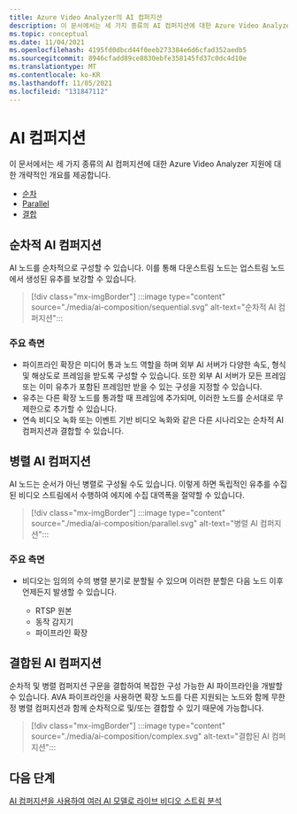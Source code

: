 ```yaml
---
title: Azure Video Analyzer의 AI 컴퍼지션
description: 이 문서에서는 세 가지 종류의 AI 컴퍼지션에 대한 Azure Video Analyzer 지원에 대한 개략적인 개요를 제공합니다. 또한 이 항목에서는 각 종류의 AI 컴퍼지션에 대한 시나리오 설명도 제공합니다.
ms.topic: conceptual
ms.date: 11/04/2021
ms.openlocfilehash: 4195fd0dbcd44f0eeb273384e6d6cfad352aedb5
ms.sourcegitcommit: 8946cfadd89ce8830ebfe358145fd37c0dc4d10e
ms.translationtype: MT
ms.contentlocale: ko-KR
ms.lasthandoff: 11/05/2021
ms.locfileid: "131847112"
---
```

# <a name="ai-composition"></a>AI 컴퍼지션

이 문서에서는 세 가지 종류의 AI 컴퍼지션에 대한 Azure Video Analyzer 지원에 대한 개략적인 개요를 제공합니다. 

* [순차](#sequential-ai-composition)
* [Parallel](#parallel-ai-composition)
* [결합](#combined-ai-composition)

## <a name="sequential-ai-composition"></a>순차적 AI 컴퍼지션

AI 노드를 순차적으로 구성할 수 있습니다. 이를 통해 다운스트림 노드는 업스트림 노드에서 생성된 유추를 보강할 수 있습니다.

> [!div class="mx-imgBorder"]
> :::image type="content" source="./media/ai-composition/sequential.svg" alt-text="순차적 AI 컴퍼지션":::
 
### <a name="key-aspects"></a>주요 측면

* 파이프라인 확장은 미디어 통과 노드 역할을 하며 외부 AI 서버가 다양한 속도, 형식 및 해상도로 프레임을 받도록 구성할 수 있습니다. 또한 외부 AI 서버가 모든 프레임 또는 이미 유추가 포함된 프레임만 받을 수 있는 구성을 지정할 수 있습니다.
* 유추는 다른 확장 노드를 통과할 때 프레임에 추가되며, 이러한 노드를 순서대로 무제한으로 추가할 수 있습니다.
* 연속 비디오 녹화 또는 이벤트 기반 비디오 녹화와 같은 다른 시나리오는 순차적 AI 컴퍼지션과 결합할 수 있습니다.

    
## <a name="parallel-ai-composition"></a>병렬 AI 컴퍼지션

AI 노드는 순서가 아닌 병렬로 구성될 수도 있습니다. 이렇게 하면 독립적인 유추를 수집된 비디오 스트림에서 수행하여 에지에 수집 대역폭을 절약할 수 있습니다.

> [!div class="mx-imgBorder"]
> :::image type="content" source="./media/ai-composition/parallel.svg" alt-text="병렬 AI 컴퍼지션":::
 
### <a name="key-aspects"></a>주요 측면

* 비디오는 임의의 수의 병렬 분기로 분할될 수 있으며 이러한 분할은 다음 노드 이후 언제든지 발생할 수 있습니다.
    
    * RTSP 원본
    * 동작 감지기
    * 파이프라인 확장

## <a name="combined-ai-composition"></a>결합된 AI 컴퍼지션

순차적 및 병렬 컴퍼지션 구문을 결합하여 복잡한 구성 가능한 AI 파이프라인을 개발할 수 있습니다. AVA 파이프라인을 사용하면 확장 노드를 다른 지원되는 노드와 함께 무한정 병렬 컴퍼지션과 함께 순차적으로 및/또는 결합할 수 있기 때문에 가능합니다.

> [!div class="mx-imgBorder"]
> :::image type="content" source="./media/ai-composition/complex.svg" alt-text="결합된 AI 컴퍼지션":::
 


## <a name="next-steps"></a>다음 단계

[AI 컴퍼지션을 사용하여 여러 AI 모델로 라이브 비디오 스트림 분석](analyze-ai-composition.md)
